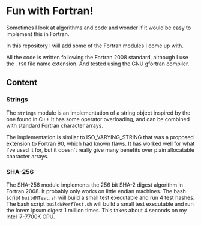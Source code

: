 # Fun with Fortran!

Sometimes I look at algorithms and code and wonder if it would be easy to implement this in Fortran.

In this repository I will add some of the Fortran modules I come up with.

All the code is written following the Fortran 2008 standard, although I use the `.f90` file name extension.
And tested using the GNU gfortran compiler.

## Content

### Strings

The `strings` module is an implementation of a string object inspired by the one found in C++
It has some operator overloading, and can be combined with standard Fortran character arrays.

The implementation is similar to ISO_VARYING_STRING that was a proposed extension to Fortran 90, which had known flaws.
It has worked well for what I've used it for, but it doesn't really give many benefits over plain allocatable character arrays.

### SHA-256

The SHA-256 module implements the 256 bit SHA-2 digest algorithm in Fortran 2008.
It probably only works on little endian machines.
The bash script `buildNTest.sh` will build a small test executable and run 4 test hashes.
The bash script `buildNPerfTest.sh` will build a small test executable and run the lorem ipsum digest 1 million times.
This takes about 4 seconds on my Intel i7-7700K CPU.
